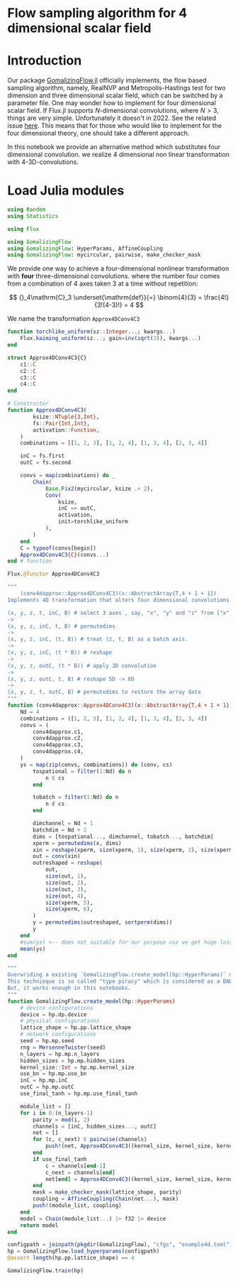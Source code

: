 # Flow sampling algorithm for 4 dimensional scalar field

# Introduction

Our package [GomalizingFlow.jl](https://github.com/AtelierArith/GomalizingFlow.jl) officially implements, the flow based
sampling algorithm, namely, RealNVP and Metropolis-Hastings test for two
dimension and three dimensional scalar field, which can be switched by a
parameter file. One may wonder how to implement for four dimensional scalar field. If Flux.jl supports $N$-dimensional convolutions, where $N > 3$, things are very simple. Unfortunately it doesn't in 2022. See the related issue [here](https://github.com/FluxML/Flux.jl/issues/451). This means that for those who would like to implement for the four dimensional theory, one should take a different approach.

In this notebook we provide an alternative method which substitutes four dimensional convolution. we realize 4 dimensional non linear transformation with 4-3D-convolutions.


# Load Julia modules

```julia
using Random
using Statistics

using Flux
```

```julia
using GomalizingFlow
using GomalizingFlow: HyperParams, AffineCoupling
using GomalizingFlow: mycircular, pairwise, make_checker_mask
```

We provide one way to achieve a four-dimensional nonlinear transformation with **four** three-dimensional convolutions. where the number four comes from a combination of 4 axes taken 3 at a time without repetition:

$$
{}_4\mathrm{C}_3 \underset{\mathrm{def}}{=} \binom{4}{3} = \frac{4!}{3!(4-3)!} = 4
$$

We name the transformation `Approx4DConv4C3`

```julia
function torchlike_uniform(sz::Integer...; kwargs...)
    Flux.kaiming_uniform(sz...; gain=inv(sqrt(3)), kwargs...)
end
```

```julia
struct Approx4DConv4C3{C}
    c1::C
    c2::C
    c3::C
    c4::C
end

# Constructor
function Approx4DConv4C3(
        ksize::NTuple{3,Int}, 
        fs::Pair{Int,Int}, 
        activation::Function,
    )
    combinations = [[1, 2, 3], [1, 2, 4], [1, 3, 4], [2, 3, 4]]

    inC = fs.first
    outC = fs.second

    convs = map(combinations) do _
        Chain(
            Base.Fix2(mycircular, ksize .÷ 2), 
            Conv(
                ksize, 
                inC => outC,
                activation,
                init=torchlike_uniform
            ),
        )
    end
    C = typeof(convs[begin])
    Approx4DConv4C3{C}(convs...)
end # function

Flux.@functor Approx4DConv4C3
```

```julia
"""
    (conv4dapprox::Approx4DConv4C3)(x::AbstractArray{T,4 + 1 + 1})
Implements 4D transformation that alters four dimensional convolutions

(x, y, z, t, inC, B) # select 3 axes , say, "x", "y" and "z" from ["x", "y", "z", "t"] in this example
->
(x, y, z, inC, t, B) # permutedims
-> 
(x, y, z, inC, (t, B)) # treat (z, t, B) as a batch axis.
->
(x, y, z, inC, (t * B)) # reshape
-> 
(x, y, z, outC, (t * B)) # apply 3D convolution
->
(x, y, z, outC, t, B) # reshape 5D -> 6D
-> 
(x, y, z, t, outC, B) # permutedims to restore the array data
"""
function (conv4dapprox::Approx4DConv4C3)(x::AbstractArray{T,4 + 1 + 1}) where {T}
    Nd = 4
    combinations = ([1, 2, 3], [1, 2, 4], [1, 3, 4], [2, 3, 4])
    convs = (
        conv4dapprox.c1,
        conv4dapprox.c2,
        conv4dapprox.c3,
        conv4dapprox.c4,
    )
    ys = map(zip(convs, combinations)) do (conv, cs)
        tospational = filter(1:Nd) do n
            n ∈ cs
        end

        tobatch = filter(1:Nd) do n
            n ∉ cs
        end

        dimchannel = Nd + 1
        batchdim = Nd + 2
        dims = [tospational..., dimchannel, tobatch..., batchdim]
        xperm = permutedims(x, dims)
        xin = reshape(xperm, size(xperm, 1), size(xperm, 2), size(xperm, 3), size(xperm, 4), Colon())
        out = conv(xin)
        outreshaped = reshape(
            out,
            size(out, 1),
            size(out, 2),
            size(out, 3),
            size(out, 4),
            size(xperm, 5),
            size(xperm, 6),
        )
        y = permutedims(outreshaped, sortperm(dims))
        y
    end
    #sum(ys) <-- does not suitable for our purpose cuz we get huge loss values for initial training.
    mean(ys)
end
```

```julia
"""
Overwriding a existing `GomalizingFlow.create_model(hp::HyperParams)` method for our own purpose.
This technieque is so called "type piracy" which is considered as a BAD idea.
But, it works enough in this notebooks.
"""
function GomalizingFlow.create_model(hp::HyperParams)
    # device configurations
    device = hp.dp.device
    # physical configurations
    lattice_shape = hp.pp.lattice_shape
    # network configurations
    seed = hp.mp.seed
    rng = MersenneTwister(seed)
    n_layers = hp.mp.n_layers
    hidden_sizes = hp.mp.hidden_sizes
    kernel_size::Int = hp.mp.kernel_size
    use_bn = hp.mp.use_bn
    inC = hp.mp.inC
    outC = hp.mp.outC
    use_final_tanh = hp.mp.use_final_tanh

    module_list = []
    for i in 0:(n_layers-1)
        parity = mod(i, 2)
        channels = [inC, hidden_sizes..., outC]
        net = []
        for (c, c_next) ∈ pairwise(channels)
            push!(net, Approx4DConv4C3((kernel_size, kernel_size, kernel_size), c=>c_next, leakyrelu))
        end
        if use_final_tanh
            c = channels[end-1]
            c_next = channels[end]
            net[end] = Approx4DConv4C3((kernel_size, kernel_size, kernel_size), c=>c_next, tanh)
        end
        mask = make_checker_mask(lattice_shape, parity)
        coupling = AffineCoupling(Chain(net...), mask)
        push!(module_list, coupling)
    end
    model = Chain(module_list...) |> f32 |> device
    return model
end
```

```julia
configpath = joinpath(pkgdir(GomalizingFlow), "cfgs", "example4d.toml")
hp = GomalizingFlow.load_hyperparams(configpath)
@assert length(hp.pp.lattice_shape) == 4
```

```julia
GomalizingFlow.train(hp)
```
